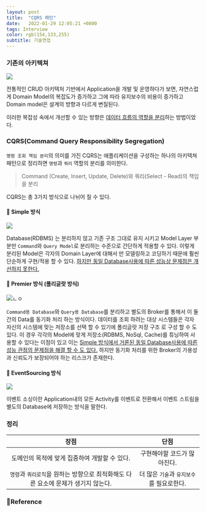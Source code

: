 ```yaml
---
layout: post
title:  "CQRS 패턴"
date:   2022-01-29 12:05:21 +0800
tags: Interview
color: rgb(154,133,255)
subtitle: 기술면접
--- 
```


### 기존의 아키텍쳐
![](https://user-images.githubusercontent.com/42582516/103001594-b0cfe380-4570-11eb-8166-ab5f026e534a.png)

전통적인 CRUD 아키텍처 기반에서 Application을 개발 및 운영하다가 보면, 
자연스럽게 Domain Model의 복잡도가 증가하고 그에 따라 유지보수의 비용이 증가하고 Domain model은 설계의 방향과 다르게 변질된다.

이러한 복잡성 속에서 개선할 수 있는 방향은 <u>데이터 흐름의 역할을 분리</u>하는 방법이었다.

### CQRS(Command Query Responsibility Segregation)

`명령 조회 책임 분리`의 의미를 가진 CQRS는 애플리케이션을 구성하는 하나의 아키텍쳐 패턴으로
정리하면 `명령`과 `쿼리` 역할의 분리를 의미한다.
> Command (Create, Insert, Update, Delete)와 쿼리(Select - Read)의 책임을 분리

CQRS는 총 3가지 방식으로 나뉘어 질 수 있다.

#### 🍔 Simple 방식
![](https://user-images.githubusercontent.com/42582516/103002233-df9a8980-4571-11eb-9156-a6d3675bc07b.png)

Database(RDBMS) 는 분리하지 않고 기존 구조 그대로 유지 시키고 
Model Layer 부분만 `Command`와 `Query Model`로 분리하는 수준으로 간단하게 적용할 수 있다.
이렇게 분리된 Model은 각자의 Domain Layer에 대해서 만 모델링하고 코딩하기 때문에 훨씬 단순하게 구현/적용 할 수 있다.
<u>하지만 동일 Database사용에 따른 성능상 문제점은 개선하지 못한다.</u>

#### 🍔 Premier 방식 (폴리글랏 방식)
![ㄴㅇ](http://www.popit.kr/wp-content/uploads/2016/09/CQRS3-364x600.png)

`Command용 Database`와 `Query용 Database`를 분리하고 별도의 Broker를 통해서 이 둘 간의 Data를 동기화 처리 하는 방식이다. 
데이터를 조회 하려는 대상 시스템들은 각자 자신의 시스템에 맞는 저장소를 선택 할 수 있기에 폴리글랏 저장 구조 로 구성 할 수 도 있다.
이 경우 각각의 Model에 맞게 저장소(RDBMS, NoSql, Cache)를 튜닝하여 사용할 수 있다는 이점이 있고 
이는 <u>Simple 방식에서 거론된 동일 Database사용에 따른 성능 관점의 문제점을 해결 할 수 도 있다.</u>
하지만 동기화 처리를 위한 Broker의 가용성과 신뢰도가 보장되어야 하는 리스크가 존재한다.

#### 🍔 EventSourcing 방식
![](https://media.vlpt.us/images/sloools/post/a72ca4bb-03d0-4730-a2af-9e841c7fba73/image.png)

이벤트 소싱이란 Application내의 모든 Activity를 이벤트로 전환해서 이벤트 스트림을 별도의 Database에 저장하는 방식을 말한다.


### 정리

|장점|단점|
|:---:|:---:|
|도메인의 목적에 맞게 집중하여 개발할 수 있다.|구현해야할 코드가 많아진다.|
|`명령`과 `쿼리로직`을 원하는 방향으로 최적화해도 다른 요소에 문제가 생기지 않는다.|더 많은 `기술`과 `유지보수`를 필요로한다.|



### 🧾Reference
